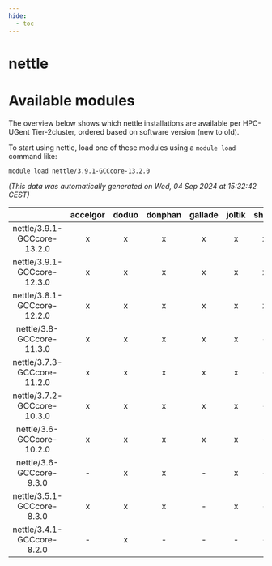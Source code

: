 ```yaml
---
hide:
  - toc
---
```


nettle
======

# Available modules


The overview below shows which nettle installations are available per HPC-UGent Tier-2cluster, ordered based on software version (new to old).

To start using nettle, load one of these modules using a `module load` command like:

```shell
module load nettle/3.9.1-GCCcore-13.2.0
```

*(This data was automatically generated on Wed, 04 Sep 2024 at 15:32:42 CEST)*  

| |accelgor|doduo|donphan|gallade|joltik|shinx|skitty|
| :---: | :---: | :---: | :---: | :---: | :---: | :---: | :---: |
|nettle/3.9.1-GCCcore-13.2.0|x|x|x|x|x|x|x|
|nettle/3.9.1-GCCcore-12.3.0|x|x|x|x|x|x|x|
|nettle/3.8.1-GCCcore-12.2.0|x|x|x|x|x|x|x|
|nettle/3.8-GCCcore-11.3.0|x|x|x|x|x|-|x|
|nettle/3.7.3-GCCcore-11.2.0|x|x|x|x|x|-|x|
|nettle/3.7.2-GCCcore-10.3.0|x|x|x|x|x|-|x|
|nettle/3.6-GCCcore-10.2.0|x|x|x|x|x|-|x|
|nettle/3.6-GCCcore-9.3.0|-|x|x|-|x|-|x|
|nettle/3.5.1-GCCcore-8.3.0|x|x|x|-|x|-|x|
|nettle/3.4.1-GCCcore-8.2.0|-|x|-|-|-|-|-|
